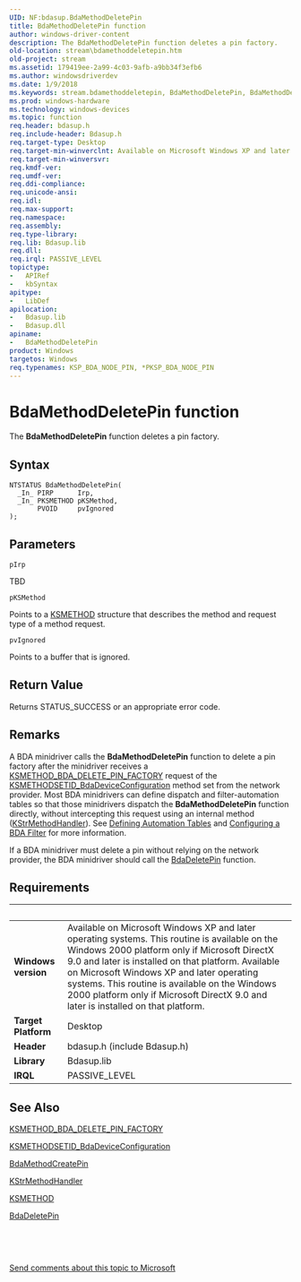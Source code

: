 ```yaml
---
UID: NF:bdasup.BdaMethodDeletePin
title: BdaMethodDeletePin function
author: windows-driver-content
description: The BdaMethodDeletePin function deletes a pin factory.
old-location: stream\bdamethoddeletepin.htm
old-project: stream
ms.assetid: 179419ee-2a99-4c03-9afb-a9bb34f3efb6
ms.author: windowsdriverdev
ms.date: 1/9/2018
ms.keywords: stream.bdamethoddeletepin, BdaMethodDeletePin, BdaMethodDeletePin function [Streaming Media Devices], bdaref_6d81ac60-26e8-4cdb-ba9c-05f73cea187d.xml, bdasup/BdaMethodDeletePin
ms.prod: windows-hardware
ms.technology: windows-devices
ms.topic: function
req.header: bdasup.h
req.include-header: Bdasup.h
req.target-type: Desktop
req.target-min-winverclnt: Available on Microsoft Windows XP and later operating systems. This routine is available on the Windows 2000 platform only if Microsoft DirectX 9.0 and later is installed on that platform.
req.target-min-winversvr: 
req.kmdf-ver: 
req.umdf-ver: 
req.ddi-compliance: 
req.unicode-ansi: 
req.idl: 
req.max-support: 
req.namespace: 
req.assembly: 
req.type-library: 
req.lib: Bdasup.lib
req.dll: 
req.irql: PASSIVE_LEVEL
topictype:
-	APIRef
-	kbSyntax
apitype:
-	LibDef
apilocation:
-	Bdasup.lib
-	Bdasup.dll
apiname:
-	BdaMethodDeletePin
product: Windows
targetos: Windows
req.typenames: KSP_BDA_NODE_PIN, *PKSP_BDA_NODE_PIN
---
```



# BdaMethodDeletePin function
The <b>BdaMethodDeletePin</b> function deletes a pin factory.

## Syntax

````
NTSTATUS BdaMethodDeletePin(
  _In_ PIRP      Irp,
  _In_ PKSMETHOD pKSMethod,
       PVOID     pvIgnored
);
````

## Parameters

`pIrp`

TBD

`pKSMethod`

Points to a <a href="..\ks\nf-ks-ikscontrol-ksmethod.md">KSMETHOD</a> structure that describes the method and request type of a method request.

`pvIgnored`

Points to a buffer that is ignored.


## Return Value

Returns STATUS_SUCCESS or an appropriate error code.

## Remarks

A BDA minidriver calls the <b>BdaMethodDeletePin</b> function to delete a pin factory after the minidriver receives a <a href="https://msdn.microsoft.com/library/windows/hardware/ff563415">KSMETHOD_BDA_DELETE_PIN_FACTORY</a> request of the <a href="https://msdn.microsoft.com/library/windows/hardware/ff563404">KSMETHODSETID_BdaDeviceConfiguration</a> method set from the network provider. Most BDA minidrivers can define dispatch and filter-automation tables so that those minidrivers dispatch the <b>BdaMethodDeletePin</b> function directly, without intercepting this request using an internal method (<a href="..\ks\nc-ks-pfnkshandler.md">KStrMethodHandler</a>). See <a href="https://msdn.microsoft.com/1c0dace6-b618-4705-bf5d-65457d14c072">Defining Automation Tables</a> and <a href="https://msdn.microsoft.com/4af9efc3-8073-4111-9ad0-8b2fba4d1545">Configuring a BDA Filter</a> for more information. 

If a BDA minidriver must delete a pin without relying on the network provider, the BDA minidriver should call the <a href="..\bdasup\nf-bdasup-bdadeletepin.md">BdaDeletePin</a> function.

## Requirements
| &nbsp; | &nbsp; |
| ---- |:---- |
| **Windows version** | Available on Microsoft Windows XP and later operating systems. This routine is available on the Windows 2000 platform only if Microsoft DirectX 9.0 and later is installed on that platform. Available on Microsoft Windows XP and later operating systems. This routine is available on the Windows 2000 platform only if Microsoft DirectX 9.0 and later is installed on that platform. |
| **Target Platform** | Desktop |
| **Header** | bdasup.h (include Bdasup.h) |
| **Library** | Bdasup.lib |
| **IRQL** | PASSIVE_LEVEL |

## See Also

<a href="https://msdn.microsoft.com/library/windows/hardware/ff563415">KSMETHOD_BDA_DELETE_PIN_FACTORY</a>

<a href="https://msdn.microsoft.com/library/windows/hardware/ff563404">KSMETHODSETID_BdaDeviceConfiguration</a>

<a href="..\bdasup\nf-bdasup-bdamethodcreatepin.md">BdaMethodCreatePin</a>

<a href="..\ks\nc-ks-pfnkshandler.md">KStrMethodHandler</a>

<a href="..\ks\nf-ks-ikscontrol-ksmethod.md">KSMETHOD</a>

<a href="..\bdasup\nf-bdasup-bdadeletepin.md">BdaDeletePin</a>

 

 

<a href="mailto:wsddocfb@microsoft.com?subject=Documentation%20feedback [stream\stream]:%20BdaMethodDeletePin function%20 RELEASE:%20(1/9/2018)&amp;body=%0A%0APRIVACY STATEMENT%0A%0AWe use your feedback to improve the documentation. We don't use your email address for any other purpose, and we'll remove your email address from our system after the issue that you're reporting is fixed. While we're working to fix this issue, we might send you an email message to ask for more info. Later, we might also send you an email message to let you know that we've addressed your feedback.%0A%0AFor more info about Microsoft's privacy policy, see http://privacy.microsoft.com/en-us/default.aspx." title="Send comments about this topic to Microsoft">Send comments about this topic to Microsoft</a>